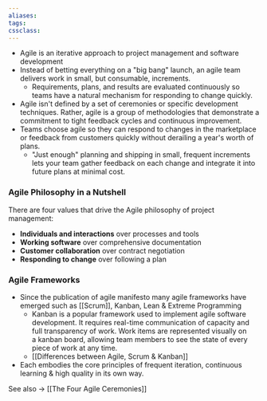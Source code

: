 ```yaml
---
aliases:
tags:
cssclass: 
---
```


- Agile is an iterative approach to project management and software development
- Instead of betting everything on a "big bang" launch, an agile team delivers work in small, but consumable, increments. 
	- Requirements, plans, and results are evaluated continuously so teams have a natural mechanism for responding to change quickly.
- Agile isn't defined by a set of ceremonies or specific development techniques. Rather, agile is a group of methodologies that demonstrate a commitment to tight feedback cycles and continuous improvement.
- Teams choose agile so they can respond to changes in the marketplace or feedback from customers quickly without derailing a year's worth of plans. 
	- "Just enough" planning and shipping in small, frequent increments lets your team gather feedback on each change and integrate it into future plans at minimal cost.

### Agile Philosophy in a Nutshell
There are four values that drive the Agile philosophy of project management:

- **Individuals and interactions** over processes and tools
- **Working software** over comprehensive documentation
- **Customer collaboration** over contract negotiation
- **Responding to change** over following a plan

### Agile Frameworks
- Since the publication of agile manifesto many agile frameworks have emerged such as [[Scrum]], Kanban, Lean & Extreme Programming
	- Kanban is a popular framework used to implement agile software development. It requires real-time communication of capacity and full transparency of work. Work items are represented visually on a kanban board, allowing team members to see the state of every piece of work at any time.
	- [[Differences between Agile, Scrum & Kanban]]
- Each embodies the core principles of frequent iteration, continuous learning & high quality in its own way.


See also → [[The Four Agile Ceremonies]]